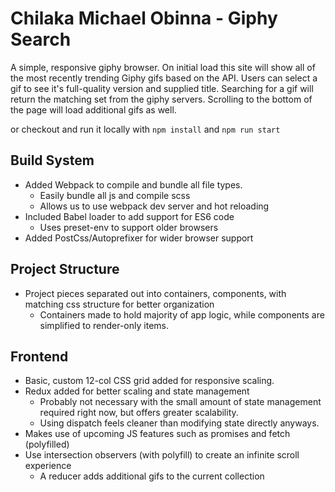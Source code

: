 # Chilaka Michael Obinna - Giphy Search
A simple, responsive giphy browser. On initial load this site will show all of the most recently trending Giphy gifs based on the API. Users can select a gif to see it's full-quality version and supplied title. Searching for a gif will return the matching set from the giphy servers. Scrolling to the bottom of the page will load additional gifs as well.


or checkout and run it locally with
`npm install` and `npm run start`

## Build System
- Added Webpack to compile and bundle all file types.
    - Easily bundle all js and compile scss
    - Allows us to use webpack dev server and hot reloading
- Included Babel loader to add support for ES6 code
    - Uses preset-env to support older browsers
- Added PostCss/Autoprefixer for wider browser support

## Project Structure
- Project pieces separated out into containers, components, with matching css structure for better organization
    - Containers made to hold majority of app logic, while components are simplified to render-only items.

## Frontend
- Basic, custom 12-col CSS grid added for responsive scaling.
- Redux added for better scaling and state management
    - Probably not necessary with the small amount of state management required right now, but offers greater scalability.
    - Using dispatch feels cleaner than modifying state directly anyways.
- Makes use of upcoming JS features such as promises and fetch (polyfilled)
- Use intersection observers (with polyfill) to create an infinite scroll experience
    - A reducer adds additional gifs to the current collection



